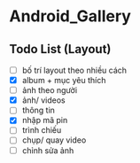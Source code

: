 # Android_Gallery

## Todo List (Layout)

- [ ] bố trí layout theo nhiều cách
- [x] album + mục yêu thích
- [ ] ảnh theo người
- [x] ảnh/ videos
- [ ] thông tin
- [x] nhập mã pin
- [ ] trình chiếu
- [ ] chụp/ quay video
- [ ] chỉnh sửa ảnh
